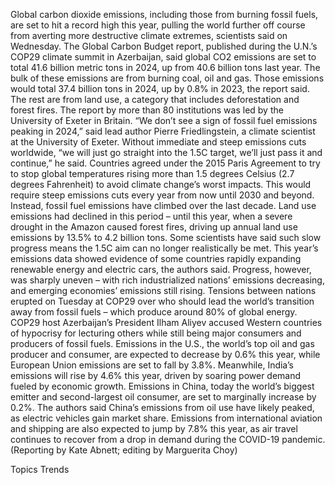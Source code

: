 Global carbon dioxide emissions, including those from burning fossil fuels, are set to hit a record high this year, pulling the world further off course from averting more destructive climate extremes, scientists said on Wednesday.
The Global Carbon Budget report, published during the U.N.’s COP29 climate summit in Azerbaijan, said global CO2 emissions are set to total 41.6 billion metric tons in 2024, up from 40.6 billion tons last year.
The bulk of these emissions are from burning coal, oil and gas. Those emissions would total 37.4 billion tons in 2024, up by 0.8% in 2023, the report said.
The rest are from land use, a category that includes deforestation and forest fires. The report by more than 80 institutions was led by the University of Exeter in Britain.
“We don’t see a sign of fossil fuel emissions peaking in 2024,” said lead author Pierre Friedlingstein, a climate scientist at the University of Exeter.
Without immediate and steep emissions cuts worldwide, “we will just go straight into the 1.5C target, we’ll just pass it and continue,” he said.
Countries agreed under the 2015 Paris Agreement to try to stop global temperatures rising more than 1.5 degrees Celsius (2.7 degrees Fahrenheit) to avoid climate change’s worst impacts.
This would require steep emissions cuts every year from now until 2030 and beyond.
Instead, fossil fuel emissions have climbed over the last decade. Land use emissions had declined in this period – until this year, when a severe drought in the Amazon caused forest fires, driving up annual land use emissions by 13.5% to 4.2 billion tons.
Some scientists have said such slow progress means the 1.5C aim can no longer realistically be met.
This year’s emissions data showed evidence of some countries rapidly expanding renewable energy and electric cars, the authors said.
Progress, however, was sharply uneven – with rich industrialized nations’ emissions decreasing, and emerging economies’ emissions still rising.
Tensions between nations erupted on Tuesday at COP29 over who should lead the world’s transition away from fossil fuels – which produce around 80% of global energy.
COP29 host Azerbaijan’s President Ilham Aliyev accused Western countries of hypocrisy for lecturing others while still being major consumers and producers of fossil fuels.
Emissions in the U.S., the world’s top oil and gas producer and consumer, are expected to decrease by 0.6% this year, while European Union emissions are set to fall by 3.8%.
Meanwhile, India’s emissions will rise by 4.6% this year, driven by soaring power demand fueled by economic growth.
Emissions in China, today the world’s biggest emitter and second-largest oil consumer, are set to marginally increase by 0.2%. The authors said China’s emissions from oil use have likely peaked, as electric vehicles gain market share.
Emissions from international aviation and shipping are also expected to jump by 7.8% this year, as air travel continues to recover from a drop in demand during the COVID-19 pandemic.
(Reporting by Kate Abnett; editing by Marguerita Choy)

Topics
Trends
